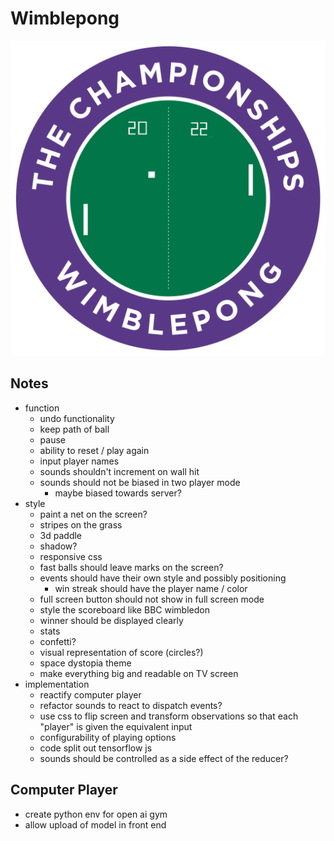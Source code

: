 # Wimblepong

![wimblepong](./public/wimblepong.png)

## Notes

- function
  - undo functionality
  - keep path of ball
  - pause
  - ability to reset / play again
  - input player names
  - sounds shouldn't increment on wall hit
  - sounds should not be biased in two player mode
    - maybe biased towards server?
- style
  - paint a net on the screen?
  - stripes on the grass
  - 3d paddle
  - shadow?
  - responsive css
  - fast balls should leave marks on the screen?
  - events should have their own style and possibly positioning
    - win streak should have the player name / color
  - full screen button should not show in full screen mode
  - style the scoreboard like BBC wimbledon
  - winner should be displayed clearly
  - stats
  - confetti?
  - visual representation of score (circles?)
  - space dystopia theme
  - make everything big and readable on TV screen
- implementation
  - reactify computer player
  - refactor sounds to react to dispatch events?
  - use css to flip screen and transform observations so that each "player" is given the equivalent input
  - configurability of playing options
  - code split out tensorflow js
  - sounds should be controlled as a side effect of the reducer?

## Computer Player

- create python env for open ai gym
- allow upload of model in front end
